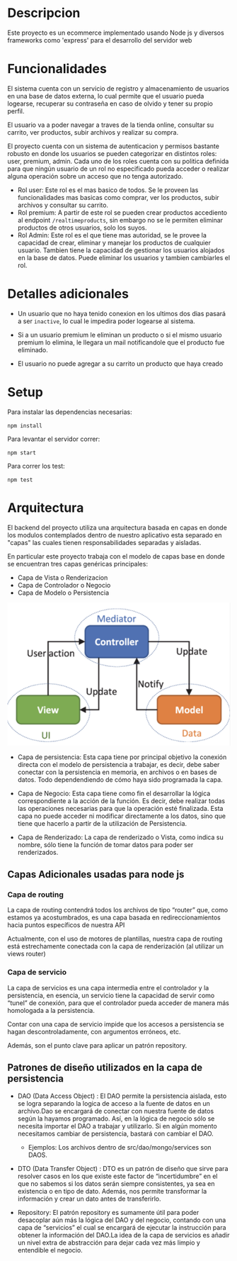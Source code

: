 # Descripcion

Este proyecto es un ecommerce implementado usando Node js y diversos frameworks como 'express' para el desarrollo del servidor web

# Funcionalidades

El sistema cuenta con un servicio de registro y almacenamiento de usuarios en una base de datos externa, lo cual permite que el usuario pueda logearse, recuperar su contraseña en caso de olvido y tener su propio perfil.

El usuario va a poder navegar a traves de la tienda online, consultar su carrito, ver productos, subir archivos y realizar su compra.

El proyecto cuenta con un sistema de autenticacion y permisos bastante robusto en donde los usuarios se pueden categorizar en distintos roles: user, premium, admin. Cada uno de los roles cuenta con su politica definida para que ningún usuario de un rol no especificado pueda acceder o realizar alguna operación sobre un acceso que no tenga autorizado. 

- Rol user: Este rol es el mas basico de todos. Se le proveen las funcionalidades mas basicas como comprar, ver los productos, subir archivos y consultar su carrito.
- Rol premium: A partir de este rol se pueden crear productos accediento al endpoint ```/realtimeproducts```, sin embargo no se le permiten eliminar productos de otros usuarios, solo los suyos.  
- Rol Admin: Este rol es el que tiene mas autoridad, se le provee la capacidad de crear, eliminar y manejar los productos de cualquier usuario. Tambien tiene la capacidad de gestionar los usuarios alojados en la base de datos. Puede eliminar los usuarios y tambien cambiarles el rol. 

# Detalles adicionales

- Un usuario que no haya tenido conexion en los ultimos dos dias pasará a ser ```inactive```, lo cual le impedira poder logearse al sistema.

- Si a un usuario premium le eliminan un producto o si el mismo usuario premium lo elimina, le llegara un mail notificandole que el producto fue eliminado.

- El usuario no puede agregar a su carrito un producto que haya creado

# Setup
Para instalar las dependencias necesarias:
```
npm install
```

Para levantar el servidor correr:

```
npm start
```

Para correr los test:

```
npm test
```


# Arquitectura

El backend del proyecto utiliza una arquitectura basada en capas en donde los modulos contemplados dentro de nuestro aplicativo esta separado en "capas" las cuales tienen responsabilidades separadas y aisladas. 

En particular este proyecto trabaja con el modelo de capas base en donde se encuentran tres capas genéricas principales:

* Capa de Vista o Renderizacion
* Capa de Controlador o Negocio
* Capa de Modelo o Persistencia

![Capas Base](/public/img/capas%20base.png)

- Capa de persistencia: Esta capa tiene por principal objetivo la conexión directa con el modelo de persistencia a trabajar, es decir, debe saber conectar con la persistencia en memoria, en archivos o en bases de datos. Todo dependendiendo de cómo haya sido programada la capa.

- Capa de Negocio: Esta capa tiene como fin el desarrollar la lógica correspondiente a la acción de la función.  Es decir, debe realizar todas las operaciones necesarias para que la operación esté finalizada. Esta capa no puede acceder ni modificar directamente a los datos, sino que tiene que hacerlo a partir de la utilización de Persistencia.

- Capa de Renderizado: La capa de renderizado o Vista, como indica su nombre, sólo tiene la función de tomar datos para poder ser renderizados.

## Capas Adicionales usadas para node js

### Capa de routing

La capa de routing contendrá todos los archivos de tipo “router” que, como estamos ya acostumbrados, es una capa basada en redireccionamientos hacia puntos específicos de nuestra API

Actualmente, con el uso de motores de plantillas, nuestra capa de routing está estrechamente conectada con la capa de renderización (al utilizar un views router)


### Capa de servicio

La capa de servicios es una capa intermedia entre el controlador y la persistencia, en esencia, un servicio tiene la capacidad de servir como “tunel” de conexión, para que el controlador pueda acceder de manera más homologada a la persistencia.

Contar con una capa de servicio impide que los accesos a persistencia se hagan descontroladamente, con argumentos erróneos, etc.

Además, son el punto clave para aplicar un patrón repository.








## Patrones de diseño utilizados en la capa de persistencia

* DAO (Data Access Object) : El DAO permite la persistencia aislada, esto se logra separando la logica de acceso a la fuente de datos en un archivo.Dao se encargará de conectar con nuestra fuente de datos según la hayamos programado. Así, en la lógica de negocio sólo se necesita importar el DAO a trabajar y utilizarlo. Si en algún momento necesitamos cambiar de persistencia, bastará con cambiar el DAO. 
    * Ejemplos: Los archivos dentro de src/dao/mongo/services son DAOS.

* DTO (Data Transfer Object) : DTO es un patrón de diseño que sirve para resolver casos en los que existe este factor de “incertidumbre” en el que no sabemos si los datos serán siempre consistentes, ya sea en existencia o en tipo de dato. Además, nos permite transformar la información y crear un dato antes de transferirlo.

* Repository: El patrón repository es sumamente útil para poder desacoplar aún más la lógica del DAO y del negocio, contando con una capa de “servicios” el cual se encargará de ejecutar la instrucción para obtener la información del DAO.La idea de la capa de servicios es añadir un nivel extra de abstracción para dejar cada vez más limpio y entendible el negocio. 

    




